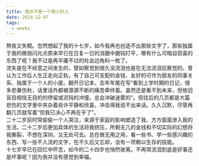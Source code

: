 ```yaml
---
title: 我并不是一个胆小的人
date: 2024-12-07
tags:
  - weeks
---
```

熬夜又失眠。忽然想起了我的十七岁，如今我再也创造不出那些文字了，那些独属于我的微弱闪光点原来早已在日复一日的消磨中磨钝打平，哪有什么可暗自窃喜的东西了呢？我不过是再平庸不过的社会边角料一枚了。
<br>
流失是在不经意之间发生的，譬如察觉到很久没流泪也是在无法流泪后察觉的。曾认为工作后人生正走向正轨，有了自己可支配的金钱、友好的可作为朋友的同事关系、独属于一个人的小屋。翻开日记本，去年年尾在写“看到上学时期的日记，很多悲春伤秋，话里话外都被源源不断的痛苦牵绊着。虽然还是看不到未来，但依旧盲目相信无目的的停留或迟钝的冲撞，总会冲破迷雾的”。但往后的几页都是大篇悲伤的文字里中夹杂着些许平静和欣喜，冲击得我说不出来话。久久沉默，尽管再翻几页就写着“但我已决心不再在乎了”。
<br>
二十二岁前时常偷偷一个人哭泣，来源于家庭的影响塑造了我、方方面面渗入我的生活。二十二岁后更加具体的生活将我挤压，所剩无几的金钱和不切实际的幻想将我撕裂，不想在深圳，又无处可去。总在做无用之用，看一些书、学一些感兴趣的东西、写一些不入流的文字，在不久后又忘却，没有一项赖以生存的技能。
<br>
十七岁早已在回忆中怀念，如今的二十四岁也悄然驶离。不再常流泪到底是好事还是坏事呢？因为我并没有感觉到幸福。